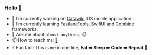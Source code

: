### Hello 👋

- 🔭 I’m currently working on [Catawiki](https://www.catawiki.com/) iOS mobile application.
- 🌱 I’m currently learning [FastlaneTools](https://fastlane.tools/), [SwiftUI](https://developer.apple.com/documentation/swiftui) and [Combine](https://developer.apple.com/documentation/combine) frameworks.
- 💬 Ask me about `almost anything.` 😈
- 📫 How to reach me: [📧](mailto:i.am.manish.rathi@gmail.com)
- ⚡ Fun fact: This is me in one line, **Eat ➡️ Sleep ➡️ Code ➡️ Repeat** 🔁
